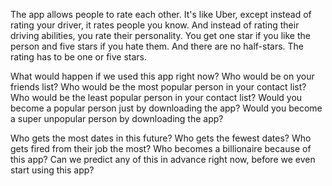 The app allows people to rate each other. It's like Uber, except instead of rating your driver, it rates people you know. And instead of rating their driving abilities, you rate their personality. You get one star if you like the person and five stars if you hate them. And there are no half-stars. The rating has to be one or five stars.

What would happen if we used this app right now? Who would be on your friends list? Who would be the most popular person in your contact list? Who would be the least popular person in your contact list? Would you become a popular person just by downloading the app? Would you become a super unpopular person by downloading the app?

Who gets the most dates in this future? Who gets the fewest dates? Who gets fired from their job the most? Who becomes a billionaire because of this app? Can we predict any of this in advance right now, before we even start using this app?
